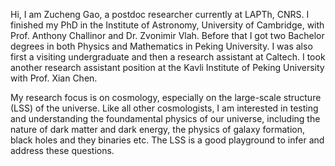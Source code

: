 
Hi, I am Zucheng Gao, a postdoc researcher currently at LAPTh, CNRS. I finished my PhD in the Institute of Astronomy, University of Cambridge, with Prof. Anthony Challinor and Dr. Zvonimir Vlah. Before that I got two Bachelor degrees in both Physics and Mathematics in Peking University. I was also first a visiting undergraduate and then a research assistant at Caltech. I took another research assistant position at the Kavli Institute of Peking University with Prof. Xian Chen.

My research focus is on cosmology, especially on the large-scale structure (LSS) of the universe. Like all other cosmologists, I am interested in testing and understanding the foundamental physics of our universe, including the nature of dark matter and dark energy, the physics of galaxy formation, black holes and they binaries etc. The LSS is a good playground to infer and address these questions. 

